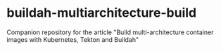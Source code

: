 # buildah-multiarchitecture-build
Companion repository for the article "Build multi-architecture container images with Kubernetes, Tekton and Buildah"
